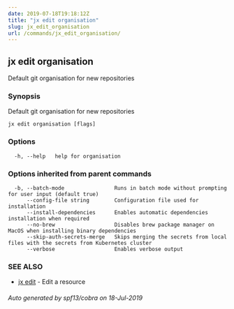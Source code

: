 ```yaml
---
date: 2019-07-18T19:18:12Z
title: "jx edit organisation"
slug: jx_edit_organisation
url: /commands/jx_edit_organisation/
---
```

## jx edit organisation

Default git organisation for new repositories

### Synopsis

Default git organisation for new repositories

```
jx edit organisation [flags]
```

### Options

```
  -h, --help   help for organisation
```

### Options inherited from parent commands

```
  -b, --batch-mode                Runs in batch mode without prompting for user input (default true)
      --config-file string        Configuration file used for installation
      --install-dependencies      Enables automatic dependencies installation when required
      --no-brew                   Disables brew package manager on MacOS when installing binary dependencies
      --skip-auth-secrets-merge   Skips merging the secrets from local files with the secrets from Kubernetes cluster
      --verbose                   Enables verbose output
```

### SEE ALSO

* [jx edit](/commands/jx_edit/)	 - Edit a resource

###### Auto generated by spf13/cobra on 18-Jul-2019
